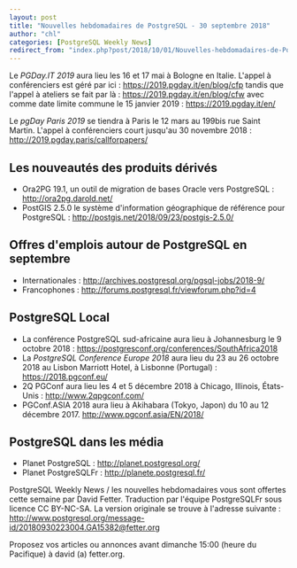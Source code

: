 ```yaml
---
layout: post
title: "Nouvelles hebdomadaires de PostgreSQL - 30 septembre 2018"
author: "chl"
categories: [PostgreSQL Weekly News]
redirect_from: "index.php?post/2018/10/01/Nouvelles-hebdomadaires-de-PostgreSQL-30-septembre-2018"
---
```



<p>Le <em>PGDay.IT 2019</em> aura lieu les 16 et 17 mai &agrave; Bologne en Italie. L'appel &agrave; conf&eacute;renciers est g&eacute;r&eacute; par ici&nbsp;: <a target="_blank" href="https://2019.pgday.it/en/blog/cfp">https://2019.pgday.it/en/blog/cfp</a> tandis que l'appel &agrave; ateliers se fait par l&agrave;&nbsp;: <a target="_blank" href="https://2019.pgday.it/en/blog/cfw">https://2019.pgday.it/en/blog/cfw</a> avec comme date limite commune le 15 janvier 2019&nbsp;: <a target="_blank" href="https://2019.pgday.it/en/">https://2019.pgday.it/en/</a></p>

<p>Le <em>pgDay Paris 2019</em> se tiendra &agrave; Paris le 12 mars au 199bis rue Saint Martin. L'appel &agrave; conf&eacute;renciers court jusqu'au 30 novembre 2018&nbsp;: <a target="_blank" href="http://2019.pgday.paris/callforpapers/">http://2019.pgday.paris/callforpapers/</a></p>

<h2>Les nouveaut&eacute;s des produits d&eacute;riv&eacute;s</h2>

<ul>

<li>Ora2PG 19.1, un outil de migration de bases Oracle vers PostgreSQL&nbsp;: <a target="_blank" href="http://ora2pg.darold.net/">http://ora2pg.darold.net/</a></li>

<li>PostGIS 2.5.0 le syst&egrave;me d'information g&eacute;ographique de r&eacute;f&eacute;rence pour PostgreSQL&nbsp;: <a target="_blank" href="http://postgis.net/2018/09/23/postgis-2.5.0/">http://postgis.net/2018/09/23/postgis-2.5.0/</a></li>

</ul>

<!--more-->


<h2>Offres d'emplois autour de PostgreSQL en septembre</h2>

<ul>

<li>Internationales : <a target="_blank" href="http://archives.postgresql.org/pgsql-jobs/2018-9/">http://archives.postgresql.org/pgsql-jobs/2018-9/</a></li>

<li>Francophones : <a target="_blank" href="http://forums.postgresql.fr/viewforum.php?id=4">http://forums.postgresql.fr/viewforum.php?id=4</a></li>

</ul>

<h2>PostgreSQL Local</h2>

<ul>

<li>La conf&eacute;rence PostgreSQL sud-africaine aura lieu &agrave; Johannesburg le 9 octobre 2018&nbsp;: <a target="_blank" href="https://postgresconf.org/conferences/SouthAfrica2018">https://postgresconf.org/conferences/SouthAfrica2018</a></li>

<li>La <em>PostgreSQL Conference Europe 2018</em> aura lieu du 23 au 26 octobre 2018 au Lisbon Marriott Hotel, &agrave; Lisbonne (Portugal)&nbsp;: <a target="_blank" href="https://2018.pgconf.eu/">https://2018.pgconf.eu/</a></li>

<li>2Q PGConf aura lieu les 4 et 5 d&eacute;cembre 2018 &agrave; Chicago, Illinois, &Eacute;tats-Unis&nbsp;: <a target="_blank" href="http://www.2qpgconf.com/">http://www.2qpgconf.com/</a></li>

<li>PGConf.ASIA 2018 aura lieu &agrave; Akihabara (Tokyo, Japon) du 10 au 12 d&eacute;cembre 2017. <a target="_blank" href="http://www.pgconf.asia/EN/2018/">http://www.pgconf.asia/EN/2018/</a></li>

</ul>

<h2>PostgreSQL dans les m&eacute;dia</h2>

<ul>

<li>Planet PostgreSQL : <a target="_blank" href="http://planet.postgresql.org/">http://planet.postgresql.org/</a></li>

<li>Planet PostgreSQLFr : <a target="_blank" href="http://planete.postgresql.fr/">http://planete.postgresql.fr/</a></li>

</ul>

<p>PostgreSQL Weekly News / les nouvelles hebdomadaires vous sont offertes cette semaine par David Fetter. Traduction par l'&eacute;quipe PostgreSQLFr sous licence CC BY-NC-SA. La version originale se trouve &agrave; l'adresse suivante : <a target="_blank" href="http://www.postgresql.org/message-id/20180930223004.GA15382@fetter.org">http://www.postgresql.org/message-id/20180930223004.GA15382@fetter.org</a></p>

<p>Proposez vos articles ou annonces avant dimanche 15:00 (heure du Pacifique) &agrave; david (a) fetter.org.</p>